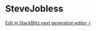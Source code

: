 # SteveJobless

[Edit in StackBlitz next generation editor ⚡️](https://stackblitz.com/~/github.com/MohammedMaheer/SteveJobless)